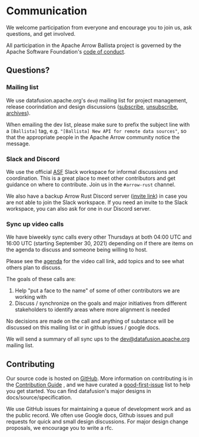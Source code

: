 <!---
  Licensed to the Apache Software Foundation (ASF) under one
  or more contributor license agreements.  See the NOTICE file
  distributed with this work for additional information
  regarding copyright ownership.  The ASF licenses this file
  to you under the Apache License, Version 2.0 (the
  "License"); you may not use this file except in compliance
  with the License.  You may obtain a copy of the License at

    http://www.apache.org/licenses/LICENSE-2.0

  Unless required by applicable law or agreed to in writing,
  software distributed under the License is distributed on an
  "AS IS" BASIS, WITHOUT WARRANTIES OR CONDITIONS OF ANY
  KIND, either express or implied.  See the License for the
  specific language governing permissions and limitations
  under the License.
-->

# Communication

We welcome participation from everyone and encourage you to join us, ask
questions, and get involved.

All participation in the Apache Arrow Ballista project is governed by the
Apache Software Foundation's [code of
conduct](https://www.apache.org/foundation/policies/conduct.html).

## Questions?

### Mailing list

We use datafusion.apache.org's `dev@` mailing list for project management, release
coorindation and design discussions
([subscribe](mailto:dev-subscribe@datafusion.apache.org),
[unsubscribe](mailto:dev-unsubscribe@datafusion.apache.org),
[archives](https://lists.apache.org/list.html?dev@datafusion.apache.org)).

When emailing the dev list, please make sure to prefix the subject line with a
`[Ballista]` tag, e.g. `"[Ballista] New API for remote data sources"`, so
that the appropriate people in the Apache Arrow community notice the message.

### Slack and Discord

We use the official [ASF](https://s.apache.org/slack-invite) Slack workspace
for informal discussions and coordination. This is a great place to meet other
contributors and get guidance on where to contribute. Join us in the
`#arrow-rust` channel.

We also have a backup Arrow Rust Discord
server ([invite link](https://discord.gg/Qw5gKqHxUM)) in case you are not able
to join the Slack workspace. If you need an invite to the Slack workspace, you
can also ask for one in our Discord server.

### Sync up video calls

We have biweekly sync calls every other Thursdays at both 04:00 UTC
and 16:00 UTC (starting September 30, 2021) depending on if there are
items on the agenda to discuss and someone being willing to host.

Please see the [agenda](https://docs.google.com/document/d/1atCVnoff5SR4eM4Lwf2M1BBJTY6g3_HUNR6qswYJW_U/edit)
for the video call link, add topics and to see what others plan to discuss.

The goals of these calls are:

1. Help "put a face to the name" of some of other contributors we are working with
2. Discuss / synchronize on the goals and major initiatives from different stakeholders to identify areas where more alignment is needed

No decisions are made on the call and anything of substance will be discussed on this mailing list or in github issues / google docs.

We will send a summary of all sync ups to the dev@datafusion.apache.org mailing list.

## Contributing

Our source code is hosted on
[GitHub](https://github.com/apache/arrow-datafusion). More information on contributing is in
the [Contribution Guide](https://github.com/apache/arrow-datafusion/blob/master/CONTRIBUTING.md)
, and we have curated a [good-first-issue](https://github.com/apache/datafusion-ballista/contribute)
list to help you get started. You can find datafusion's major designs in docs/source/specification.

We use GitHub issues for maintaining a queue of development work and as the
public record. We often use Google docs, Github issues and pull requests for
quick and small design discussions. For major design change proposals, we encourage you to write a rfc.
